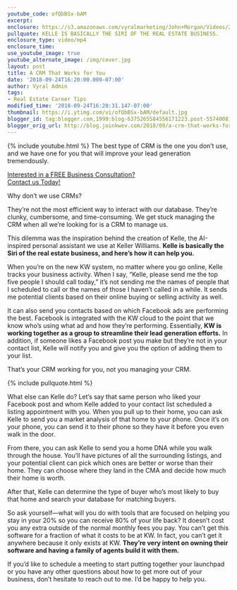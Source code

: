```yaml
---
youtube_code: ofQbBSx-bAM
excerpt:
enclosure: https://s3.amazonaws.com/vyralmarketing/John+Morgan/Videos/2018/September/East+Valley+Real+Estate+Careers-+A+CRM+That+Works+for+You.mp4
pullquote: KELLE IS BASICALLY THE SIRI OF THE REAL ESTATE BUSINESS.
enclosure_type: video/mp4
enclosure_time:
use_youtube_image: true
youtube_alternate_image: /img/cover.jpg
layout: post
title: A CRM That Works for You
date: '2018-09-24T16:20:00.000-07:00'
author: Vyral Admin
tags:
- Real Estate Career Tips
modified_time: '2018-09-24T16:20:31.147-07:00'
thumbnail: https://i.ytimg.com/vi/ofQbBSx-bAM/default.jpg
blogger_id: tag:blogger.com,1999:blog-6375265584556171223.post-5574008124214087656
blogger_orig_url: http://blog.joinkwev.com/2018/09/a-crm-that-works-for-you.html
---
```

{% include youtube.html %}
The best type of CRM is the one you don’t use, and we have one for you that will improve your lead generation tremendously.

<div class="post-cta">
<a href="http://www.joinkwev.com/apply" target="_blank">Interested in a FREE Business Consultation?<br>
Contact us Today!</a>
</div>

Why don’t we use CRMs?

They’re not the most efficient way to interact with our database. They’re clunky, cumbersome, and time-consuming. We get stuck managing the CRM when all we’re looking for is a CRM to manage us.

This dilemma was the inspiration behind the creation of Kelle, the AI-inspired personal assistant we use at Keller Williams. **Kelle is basically the Siri of the real estate business, and here’s how it can help you.**

When you’re on the new KW system, no matter where you go online, Kelle tracks your business activity. When I say, “Kelle, please send me the top five people I should call today,” it’s not sending me the names of people that I scheduled to call or the names of those I haven’t called in a while. It sends me potential clients based on their online buying or selling activity as well.

It can also send you contacts based on which Facebook ads are performing the best. Facebook is integrated with the KW cloud to the point that we know who’s using what ad and how they’re performing. Essentially, **KW is working together as a group to streamline their lead generation efforts.** In addition, if someone likes a Facebook post you make but they’re not in your contact list, Kelle will notify you and give you the option of adding them to your list.

That’s your CRM working for you, not you managing your CRM.

{% include pullquote.html %}

What else can Kelle do? Let’s say that same person who liked your Facebook post and whom Kelle added to your contact list scheduled a listing appointment with you. When you pull up to their home, you can ask Kelle to send you a market analysis of that home to your phone. Once it’s on your phone, you can send it to their phone so they have it before you even walk in the door.

From there, you can ask Kelle to send you a home DNA while you walk through the house. You’ll have pictures of all the surrounding listings, and your potential client can pick which ones are better or worse than their home. They can choose where they land in the CMA and decide how much their home is worth.

After that, Kelle can determine the type of buyer who’s most likely to buy that home and search your database for matching buyers.

So ask yourself—what will you do with tools that are focused on helping you stay in your 20% so you can receive 80% of your life back? It doesn’t cost you any extra outside of the normal monthly fees you pay. You can’t get this software for a fraction of what it costs to be at KW. In fact, you can’t get it anywhere because it only exists at KW. **They’re very intent on owning their software and having a family of agents build it with them.**

If you’d like to schedule a meeting to start putting together your launchpad or you have any other questions about how to get more out of your business, don’t hesitate to reach out to me. I’d be happy to help you.
